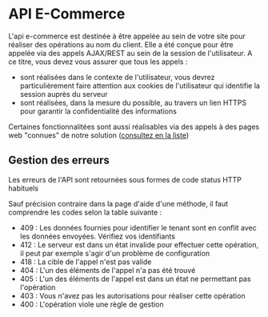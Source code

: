 # API E-Commerce

L'api e-commerce est destinée à être appelée au sein de votre site pour réaliser des opérations au nom du client. Elle a été conçue pour être appelée via des appels AJAX/REST au sein de la session de l'utilisateur. A ce titre, vous devez vous assurer que tous les appels :

*   sont réalisées dans le contexte de l'utilisateur, vous devrez particulièrement faire attention aux cookies de l'utilisateur qui identifie la session auprès du serveur
*   sont réalisées, dans la mesure du possible, au travers un lien HTTPS pour garantir la confidentialité des informations

Certaines fonctionnalitées sont aussi réalisables via des appels à des pages web "connues" de notre solution ([consultez en la liste](https://aide.altazion.com/fr-fr/commerce/knownpages.html))

## Gestion des erreurs

Les erreurs de l'API sont retournées sous formes de code status HTTP habituels

Sauf précision contraire dans la page d'aide d'une méthode, il faut comprendre les codes selon la table suivante :

*   409  : Les données fournies pour identifier le tenant sont en conflit avec les données envoyées. Vérifiez vos identifiants
*   412 : Le serveur est dans un état invalide pour effectuer cette opération, il peut par exemple s'agir d'un problème de configuration
*   418 : La cible de l'appel n'est pas valide
*   404 : L'un des éléments de l'appel n'a pas été trouvé
*   405 : L'un des éléments de l'appel est dans un état ne permettant pas l'opération
*   403 : Vous n'avez pas les autorisations pour réaliser cette opération
*   400 : L'opération viole une règle de gestion